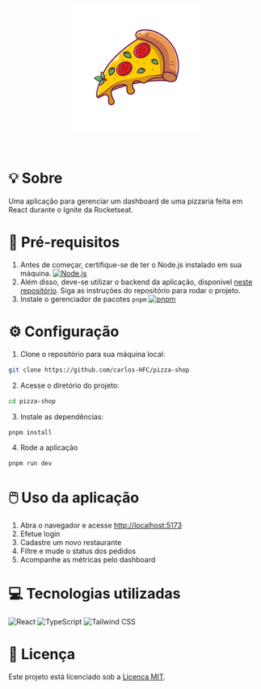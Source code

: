 <p align="center">
  <img src="./public/favicon.png" width="250" /> 
</p>

<br/>

# :bulb: Sobre

Uma aplicação para gerenciar um dashboard de uma pizzaria feita em React durante o Ignite da Rocketseat.

# :page_with_curl: Pré-requisitos

1. Antes de começar, certifique-se de ter o Node.js instalado em sua máquina. 
    <a href="https://nodejs.org">
      <img width="30" src="https://user-images.githubusercontent.com/25181517/183568594-85e280a7-0d7e-4d1a-9028-c8c2209e073c.png" alt="Node.js" title="Node.js"/>
    </a>
2. Além disso, deve-se utilizar o backend da aplicação, disponível [neste repositório](https://github.com/rocketseat-education/pizzashop-api). Siga as instruções do repositório para rodar o projeto.
3. Instale o gerenciador de pacotes `pnpm`
    <a href="https://pnpm.io">
      <img width="30" src="https://pnpm.io/pt/img/pnpm-no-name-with-frame.svg" alt="pnpm" title="pnpm"/>
    </a>

# :gear: Configuração

1. Clone o repositório para sua máquina local:

```bash
git clone https://github.com/carlos-HFC/pizza-shop
```

2. Acesse o diretório do projeto:

```bash
cd pizza-shop
```

3. Instale as dependências:

```bash
pnpm install
```

4. Rode a aplicação

```bash
pnpm run dev
```

# :computer_mouse: Uso da aplicação

1. Abra o navegador e acesse [http://localhost:5173](http://localhost:5173)
2. Efetue login
3. Cadastre um novo restaurante
4. Filtre e mude o status dos pedidos
5. Acompanhe as métricas pelo dashboard


# :computer: Tecnologias utilizadas

<p float="left">
  <img width="50" src="https://user-images.githubusercontent.com/25181517/183897015-94a058a6-b86e-4e42-a37f-bf92061753e5.png" alt="React" title="React"/>
  <img width="50" src="https://user-images.githubusercontent.com/25181517/183890598-19a0ac2d-e88a-4005-a8df-1ee36782fde1.png" alt="TypeScript" title="TypeScript"/>
  <img width="50" src="https://user-images.githubusercontent.com/25181517/202896760-337261ed-ee92-4979-84c4-d4b829c7355d.png" alt="Tailwind CSS" title="Tailwind CSS"/>
</p>

# :page_facing_up: Licença

Este projeto está licenciado sob a [Licença MIT](LICENSE).